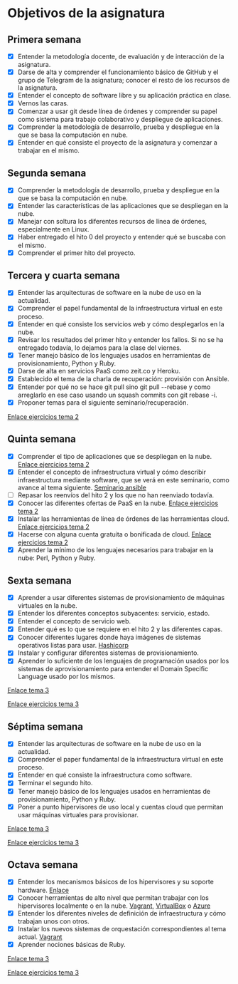 # Objetivos de la asignatura

## Primera semana

- [x] Entender la metodología docente, de evaluación y de interacción de la asignatura.
- [x] Darse de alta y comprender el funcionamiento básico de GitHub y el grupo de Telegram de la asignatura; conocer el resto de los recursos de la asignatura.
- [x] Entender el concepto de software libre y su aplicación práctica en clase.
- [x] Vernos las caras.
- [x] Comenzar a usar git desde línea de órdenes y comprender su papel como sistema para trabajo colaborativo y despliegue de aplicaciones.
- [x] Comprender la metodología de desarrollo, prueba y despliegue en la que se basa la computación en nube.
- [x] Entender en qué consiste el proyecto de la asignatura y comenzar a trabajar en el mismo.

## Segunda semana

- [x] Comprender la metodología de desarrollo, prueba y despliegue en la que se basa la computación en nube.
- [x] Entender las características de las aplicaciones que se despliegan en la nube.
- [x] Manejar con soltura los diferentes recursos de línea de órdenes, especialmente en Linux.
- [x] Haber entregado el hito 0 del proyecto y entender qué se buscaba con el mismo.
- [x] Comprender el primer hito del proyecto.

## Tercera y cuarta semana

- [x] Entender las arquitecturas de software en la nube de uso en la actualidad.
- [x] Comprender el papel fundamental de la infraestructura virtual en este proceso.
- [x] Entender en qué consiste los servicios web y cómo desplegarlos en la nube.
- [x] Revisar los resultados del primer hito y entender los fallos. Si no se ha entregado todavía, lo dejamos para la clase del viernes.
- [x] Tener manejo básico de los lenguajes usados en herramientas de provisionamiento, Python y Ruby.
- [x] Darse de alta en servicios PaaS como zeit.co y Heroku.
- [x] Establecido el tema de la charla de recuperación: provisión con Ansible.
- [x] Entender por qué no se hace git pull sino git pull --rebase y como arreglarlo en ese caso usando un squash commits con git rebase -i.
- [x] Proponer temas para el siguiente seminario/recuperación.

[Enlace ejercicios tema 2](https://github.com/mesagon/Ejercicios-CC/blob/master/Tema-2.md)

## Quinta semana

- [x] Comprender el tipo de aplicaciones que se despliegan en la nube. [Enlace ejercicios tema 2](https://github.com/mesagon/Ejercicios-CC/blob/master/Tema-2.md)
- [x] Entender el concepto de infraestructura virtual y cómo describir infraestructura mediante software, que se verá en este seminario, como avance al tema siguiente. [Seminario ansible](https://www.meetup.com/es-ES/Granada-Geek/events/255973562/)
- [ ] Repasar los reenvíos del hito 2 y los que no han reenviado todavía.
- [x] Conocer las diferentes ofertas de PaaS en la nube. [Enlace ejercicios tema 2](https://github.com/mesagon/Ejercicios-CC/blob/master/Tema-2.md)
- [x] Instalar las herramientas de línea de órdenes de las herramientas cloud. [Enlace ejercicios tema 2](https://github.com/mesagon/Ejercicios-CC/blob/master/Tema-2.md)
- [x] Hacerse con alguna cuenta gratuita o bonificada de cloud. [Enlace ejercicios tema 2](https://github.com/mesagon/Ejercicios-CC/blob/master/Tema-2.md)
- [x] Aprender la mínimo de los lenguajes necesarios para trabajar en la nube: Perl, Python y Ruby.

## Sexta semana

- [x] Aprender a usar diferentes sistemas de provisionamiento de máquinas virtuales en la nube.
- [x] Entender los diferentes conceptos subyacentes: servicio, estado.
- [x] Entender el concepto de servicio web.
- [x] Entender qué es lo que se requiere en el hito 2 y las diferentes capas.
- [x] Conocer diferentes lugares donde haya imágenes de sistemas operativos listas para usar. [Hashicorp](https://www.hashicorp.com/)
- [x] Instalar y configurar diferentes sistemas de provisionamiento.
- [x] Aprender lo suficiente de los lenguajes de programación usados por los sistemas de aprovisionamiento para entender el Domain Specific Language usado por los mismos.

[Enlace tema 3](http://jj.github.io/CC/documentos/temas/Provision)

[Enlace ejercicios tema 3](https://github.com/mesagon/Ejercicios-CC/blob/master/Tema-3.md)

## Séptima semana

- [x] Entender las arquitecturas de software en la nube de uso en la actualidad.
- [x] Comprender el paper fundamental de la infraestructura virtual en este proceso.
- [x] Entender en qué consiste la infraestructura como software.
- [x] Terminar el segundo hito.
- [x] Tener manejo básico de los lenguajes usados en herramientas de provisionamiento, Python y Ruby.
- [x] Poner a punto hipervisores de uso local y cuentas cloud que permitan usar máquinas virtuales para provisionar.

[Enlace tema 3](http://jj.github.io/CC/documentos/temas/Provision)

[Enlace ejercicios tema 3](https://github.com/mesagon/Ejercicios-CC/blob/master/Tema-3.md)


## Octava semana

- [x] Entender los mecanismos básicos de los hipervisores y su soporte hardware. [Enlace](https://www.ecured.cu/Hipervisor)
- [x] Conocer herramientas de alto nivel que permitan trabajar con los hipervisores localmente o en la nube. [Vagrant](https://www.vagrantup.com/), [VirtualBox](https://www.virtualbox.org/) o [Azure](https://azure.microsoft.com/es-es/)
- [x] Entender los diferentes niveles de definición de infraestructura y cómo trabajan unos con otros.
- [x] Instalar los nuevos sistemas de orquestación correspondientes al tema actual. [Vagrant](https://www.vagrantup.com/)
- [x] Aprender nociones básicas de Ruby.

[Enlace tema 3](http://jj.github.io/CC/documentos/temas/Provision)

[Enlace ejercicios tema 3](https://github.com/mesagon/Ejercicios-CC/blob/master/Tema-3.md)
